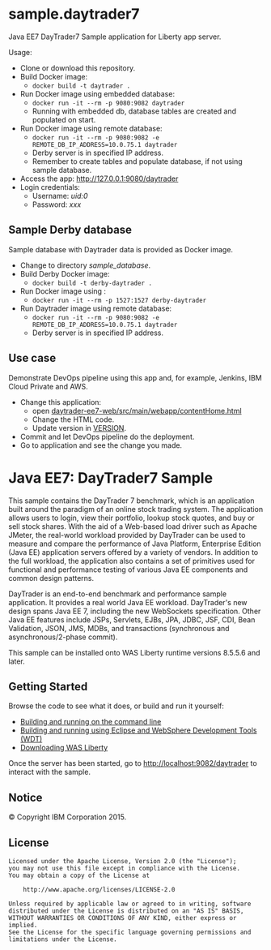 # sample.daytrader7

Java EE7 DayTrader7 Sample application for Liberty app server.

Usage:

- Clone or download this repository.
- Build Docker image:
  - ```docker build -t daytrader .``` 
- Run Docker image using embedded database:
  - ```docker run -it --rm -p 9080:9082 daytrader```
  - Running with embedded db, database tables are created and populated on start.
- Run Docker image using remote database:
  - ```docker run -it --rm -p 9080:9082 -e REMOTE_DB_IP_ADDRESS=10.0.75.1 daytrader```
  - Derby server is in specified IP address.
  - Remember to create tables and populate database, if not using sample database.
- Access the app: http://127.0.0.1:9080/daytrader
- Login credentials:
  - Username: *uid:0*
  - Password: *xxx*
  
## Sample Derby database

Sample database with Daytrader data is provided as Docker image.

- Change to directory *sample_database*.
- Build Derby Docker image:
  - ```docker build -t derby-daytrader .``` 
- Run Docker image using :
  - ```docker run -it --rm -p 1527:1527 derby-daytrader```
- Run Daytrader image using remote database:
  - ```docker run -it --rm -p 9080:9082 -e REMOTE_DB_IP_ADDRESS=10.0.75.1 daytrader```
  - Derby server is in specified IP address.

## Use case

Demonstrate DevOps pipeline using this app and, for example, Jenkins, IBM Cloud Private and AWS.

- Change this application:
  - open [daytrader-ee7-web/src/main/webapp/contentHome.html](daytrader-ee7-web/src/main/webapp/contentHome.html)
  - Change the HTML code.
  - Update version in [VERSION](VERSION).
- Commit and let DevOps pipeline do the deployment.
- Go to application and see the change you made.

# Java EE7: DayTrader7 Sample

This sample contains the DayTrader 7 benchmark, which is an application built around the paradigm of an online stock trading system. The application allows users to login, view their portfolio, lookup stock quotes, and buy or sell stock shares. With the aid of a Web-based load driver such as Apache JMeter, the real-world workload provided by DayTrader can be used to measure and compare the performance of Java Platform, Enterprise Edition (Java EE) application servers offered by a variety of vendors. In addition to the full workload, the application also contains a set of primitives used for functional and performance testing of various Java EE components and common design patterns.

DayTrader is an end-to-end benchmark and performance sample application. It provides a real world Java EE workload. DayTrader's new design spans Java EE 7, including the new WebSockets specification. Other Java EE features include JSPs, Servlets, EJBs, JPA, JDBC, JSF, CDI, Bean Validation, JSON, JMS, MDBs, and transactions (synchronous and asynchronous/2-phase commit).

This sample can be installed onto WAS Liberty runtime versions 8.5.5.6 and later.

## Getting Started

Browse the code to see what it does, or build and run it yourself:
* [Building and running on the command line](/docs/Using-cmd-line.md)
* [Building and running using Eclipse and WebSphere Development Tools (WDT)](/docs/Using-WDT.md)
* [Downloading WAS Liberty](/docs/Downloading-WAS-Liberty.md)

Once the server has been started, go to [http://localhost:9082/daytrader](http://localhost:9082/daytrader) to interact with the sample.

## Notice

© Copyright IBM Corporation 2015.

## License

```text
Licensed under the Apache License, Version 2.0 (the "License");
you may not use this file except in compliance with the License.
You may obtain a copy of the License at

    http://www.apache.org/licenses/LICENSE-2.0

Unless required by applicable law or agreed to in writing, software
distributed under the License is distributed on an "AS IS" BASIS,
WITHOUT WARRANTIES OR CONDITIONS OF ANY KIND, either express or implied.
See the License for the specific language governing permissions and
limitations under the License.
````
